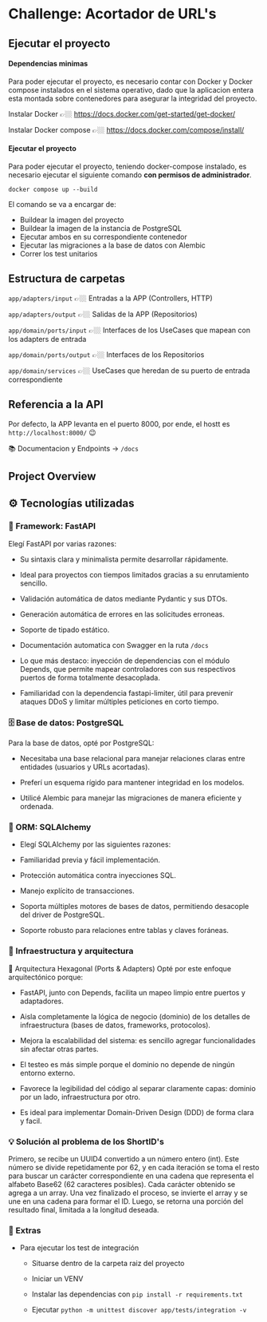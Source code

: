 
# Challenge: Acortador de URL's

## Ejecutar el proyecto

#### Dependencias minimas

Para poder ejecutar el proyecto, es necesario contar con Docker y Docker compose instalados en el sistema operativo, dado que la aplicacion entera esta montada sobre contenedores para asegurar la integridad del proyecto. 

Instalar Docker 👉🏼 https://docs.docker.com/get-started/get-docker/

Instalar Docker compose 👉🏼 https://docs.docker.com/compose/install/

#### Ejecutar el proyecto

Para poder ejecutar el proyecto, teniendo docker-compose instalado, es necesario ejecutar el siguiente comando **con permisos de administrador**.

`docker compose up --build`

El comando se va a encargar de:

- Buildear la imagen del proyecto
- Buildear la imagen de la instancia de PostgreSQL
- Ejecutar ambos en su correspondiente contenedor
- Ejecutar las migraciones a la base de datos con Alembic
- Correr los test unitarios

## Estructura de carpetas

`app/adapters/input` 👉🏼 Entradas a la APP (Controllers, HTTP)

`app/adapters/output` 👉🏼 Salidas de la APP (Repositorios)

`app/domain/ports/input` 👉🏼 Interfaces de los UseCases que mapean con los adapters de entrada

`app/domain/ports/output` 👉🏼 Interfaces de los Repositorios

`app/domain/services` 👉🏼 UseCases que heredan de su puerto de entrada correspondiente

## Referencia a la API

Por defecto, la APP levanta en el puerto 8000, por ende, el hostt es `http://localhost:8000/` 😉

📚 Documentacion y Endpoints -> `/docs` 

## Project Overview

## ⚙ Tecnologías utilizadas
### 🧠 Framework: FastAPI
Elegí FastAPI por varias razones:

- Su sintaxis clara y minimalista permite desarrollar rápidamente.

- Ideal para proyectos con tiempos limitados gracias a su enrutamiento sencillo.

- Validación automática de datos mediante Pydantic y sus DTOs.

- Generación automática de errores en las solicitudes erroneas.

- Soporte de tipado estático.

- Documentación automatica con Swagger en la ruta `/docs`

- Lo que más destaco: inyección de dependencias con el módulo Depends, que permite mapear controladores con sus respectivos puertos de forma totalmente desacoplada.

- Familiaridad con la dependencia fastapi-limiter, útil para prevenir ataques DDoS y limitar múltiples peticiones en corto tiempo.

### 🗄️ Base de datos: PostgreSQL
Para la base de datos, opté por PostgreSQL:

- Necesitaba una base relacional para manejar relaciones claras entre entidades (usuarios y URLs acortadas).

- Preferí un esquema rígido para mantener integridad en los modelos.

- Utilicé Alembic para manejar las migraciones de manera eficiente y ordenada.

### 🔄 ORM: SQLAlchemy
- Elegí SQLAlchemy por las siguientes razones:

- Familiaridad previa y fácil implementación.

- Protección automática contra inyecciones SQL.

- Manejo explícito de transacciones.

- Soporta múltiples motores de bases de datos, permitiendo desacople del driver de PostgreSQL.

- Soporte robusto para relaciones entre tablas y claves foráneas.

### 🧱 Infraestructura y arquitectura
🧩 Arquitectura Hexagonal (Ports & Adapters)
Opté por este enfoque arquitectónico porque:

- FastAPI, junto con Depends, facilita un mapeo limpio entre puertos y adaptadores.

- Aisla completamente la lógica de negocio (dominio) de los detalles de infraestructura (bases de datos, frameworks, protocolos).

- Mejora la escalabilidad del sistema: es sencillo agregar funcionalidades sin afectar otras partes.

- El testeo es más simple porque el dominio no depende de ningún entorno externo.

- Favorece la legibilidad del código al separar claramente capas: dominio por un lado, infraestructura por otro.

- Es ideal para implementar Domain-Driven Design (DDD) de forma clara y facil.

### 💡 Solución al problema de los ShortID's

Primero, se recibe un UUID4 convertido a un número entero (int). Este número se divide repetidamente por 62, y en
cada iteración se toma el resto para buscar un carácter correspondiente en una cadena que representa el alfabeto Base62 (62 caracteres posibles).
Cada carácter obtenido se agrega a un array. Una vez finalizado el proceso, se invierte el array y se une en una cadena para formar
el ID. Luego, se retorna una porción del resultado final, limitada a la longitud deseada.

### 🔄 Extras

- Para ejecutar los test de integración

    - Situarse dentro de la carpeta raiz del proyecto

    - Iniciar un VENV

    - Instalar las dependencias con `pip install -r requirements.txt`

    - Ejecutar `python -m unittest discover app/tests/integration -v`


